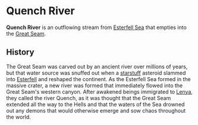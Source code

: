 # Quench River

**Quench River** is an outflowing stream from [Esterfell Sea](../esterfell-sea) that empties into the [Great Seam](../great-seam).

## History

The Great Seam was carved out by an ancient river over millions of years, but that water source was snuffed out when a [starstuff](../../../../artifacts/starstuff) asteroid slammed into [Esterfell](../../) and reshaped the continent. As the Esterfell Sea formed in the massive crater, a new river was formed that immediately flowed into the Great Seam's western canyon. After awakened beings immigrated to [Lenya](../), they called the river Quench, as it was thought that the Great Seam extended all the way to the Hells and that the waters of the Sea drowned out any demons that would otherwise emerge and sow chaos throughout the world.
